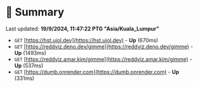 # 📖 Summary
Last updated: **19/9/2024, 11:47:22 PTG "Asia/Kuala_Lumpur"**

- `GET` [https://hst.ujol.dev](https://hst.ujol.dev) - **Up** (670ms)
- `GET` [https://reddviz.deno.dev/gimme](https://reddviz.deno.dev/gimme) - **Up** (1493ms)
- `GET` [https://reddviz.amar.kim/gimme](https://reddviz.amar.kim/gimme) - **Up** (537ms)
- `GET` [https://dumb.onrender.com](https://dumb.onrender.com) - **Up** (331ms)
